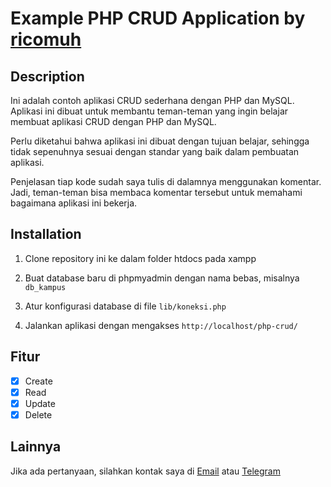 # Example PHP CRUD Application by [ricomuh](https://github.com/ricomuh)

## Description

Ini adalah contoh aplikasi CRUD sederhana dengan PHP dan MySQL. Aplikasi ini dibuat untuk membantu teman-teman yang ingin belajar membuat aplikasi CRUD dengan PHP dan MySQL.

Perlu diketahui bahwa aplikasi ini dibuat dengan tujuan belajar, sehingga tidak sepenuhnya sesuai dengan standar yang baik dalam pembuatan aplikasi.

Penjelasan tiap kode sudah saya tulis di dalamnya menggunakan komentar. Jadi, teman-teman bisa membaca komentar tersebut untuk memahami bagaimana aplikasi ini bekerja.

## Installation

1. Clone repository ini ke dalam folder htdocs pada xampp

2. Buat database baru di phpmyadmin dengan nama bebas, misalnya `db_kampus`

3. Atur konfigurasi database di file `lib/koneksi.php`

4. Jalankan aplikasi dengan mengakses `http://localhost/php-crud/`

## Fitur

- [x] Create
- [x] Read
- [x] Update
- [x] Delete

## Lainnya

Jika ada pertanyaan, silahkan kontak saya di [Email](mailto:rico@leolitgames.com) atau [Telegram](https://t.me/ricomuh)

